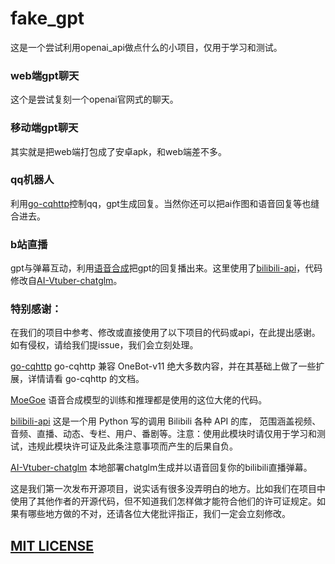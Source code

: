 # fake_gpt

这是一个尝试利用openai_api做点什么的小项目，仅用于学习和测试。

### web端gpt聊天

这个是尝试复刻一个openai官网式的聊天。

### 移动端gpt聊天

其实就是把web端打包成了安卓apk，和web端差不多。

### qq机器人

利用[go-cqhttp](https://github.com/Mrs4s/go-cqhttp.git)控制qq，gpt生成回复。当然你还可以把ai作图和语音回复等也缝合进去。

### b站直播

gpt与弹幕互动，利用[语音合成](https://github.com/CjangCjengh/MoeGoe)把gpt的回复播出来。这里使用了[bilibili-api](https://github.com/Nemo2011/bilibili-api)，代码修改自[AI-Vtuber-chatglm](https://github.com/AliceNavigator/AI-Vtuber-chatglm)。


### 特别感谢：

在我们的项目中参考、修改或直接使用了以下项目的代码或api，在此提出感谢。如有侵权，请给我们提issue，我们会立刻处理。


[go-cqhttp](https://github.com/Mrs4s/go-cqhttp.git) go-cqhttp 兼容 OneBot-v11 绝大多数内容，并在其基础上做了一些扩展，详情请看 go-cqhttp 的文档。

[MoeGoe](https://github.com/CjangCjengh/MoeGoe) 语音合成模型的训练和推理都是使用的这位大佬的代码。

[bilibili-api](https://github.com/Nemo2011/bilibili-api) 这是一个用 Python 写的调用 Bilibili 各种 API 的库， 范围涵盖视频、音频、直播、动态、专栏、用户、番剧等。注意：使用此模块时请仅用于学习和测试，违规此模块许可证及此条注意事项而产生的后果自负。

[AI-Vtuber-chatglm](https://github.com/AliceNavigator/AI-Vtuber-chatglm) 本地部署chatglm生成并以语音回复你的bilibili直播弹幕。


这是我们第一次发布开源项目，说实话有很多没弄明白的地方。比如我们在项目中使用了其他作者的开源代码，但不知道我们怎样做才能符合他们的许可证规定。如果有哪些地方做的不对，还请各位大佬批评指正，我们一定会立刻修改。

## [MIT LICENSE](./LICENSE)
